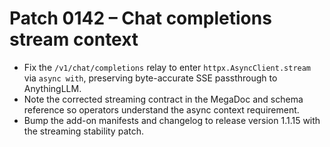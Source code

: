 # Patch 0142 – Chat completions stream context

- Fix the `/v1/chat/completions` relay to enter `httpx.AsyncClient.stream` via `async with`, preserving byte-accurate SSE passthrough to AnythingLLM.
- Note the corrected streaming contract in the MegaDoc and schema reference so operators understand the async context requirement.
- Bump the add-on manifests and changelog to release version 1.1.15 with the streaming stability patch.
